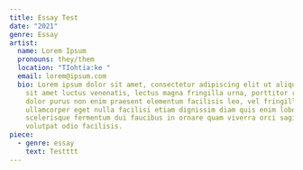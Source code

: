```yaml
---
title: Essay Test
date: "2021"
genre: Essay
artist:
  name: Lorem Ipsum
  pronouns: they/them
  location: "TIohtia:ke "
  email: lorem@ipsum.com
  bio: Lorem ipsum dolor sit amet, consectetur adipiscing elit ut aliquam, purus
    sit amet luctus venenatis, lectus magna fringilla urna, porttitor rhoncus
    dolor purus non enim praesent elementum facilisis leo, vel fringilla est
    ullamcorper eget nulla facilisi etiam dignissim diam quis enim lobortis
    scelerisque fermentum dui faucibus in ornare quam viverra orci sagittis eu
    volutpat odio facilisis.
piece:
  - genre: essay
    text: Testttt
---
```

